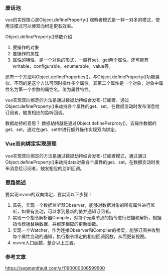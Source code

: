 ### 废话池
vue的实现核心是Object.defineProperty()
观察者模式是一种一对多的模式，使用该模式可以使双向绑定更有效率。

Object.defineProperty()参数介绍
1. 要操作的对象
2. 要操作的属性
3. 属性的特性，是一个对象的形式，一般有set、get两个属性，还可能有writable，configurable，enumerable，value等。

还有一个方法叫Object.defineProperties()，与Object.defineProperty()功能类似，不同的是这个方法可同时操作多个属性。其第二个属性是一个对象，对象中属性名为第一个参数的属性名，值为属性特性。

vue实现双向绑定的方法是通过数据劫持结合发布-订阅者，通过Object.defineProperty()来劫持各个属性的get、set，在数据变动时发布消息给订阅者，触发相应的监听回调。

数据劫持的意思？
数据劫持就是通过Object.definePerproty()，去操作数据的get、set，通过在get、set中进行额外操作实现双向绑定。

### Vue双向绑定实现原理
vue实现双向绑定的方法是通过数据劫持结合发布-订阅者模式，通过通过Object.defineProperty()来劫持data对象各个属性的get、set，在数据变动时发布消息给订阅者，触发相应的监听回调。

### 思路简述
要实现mvvm的双向绑定，要实现以下步骤：    
1. 首先，实现一个数据监听器Observer，能够对数据对象的所有属性进行监听，如果有变动，可以拿到最新的值并通知订阅者。
2. 实现一个指令解析器Compile，对每个元素节点的指令进行扫描和解析，根据指令模板替换数据，并绑定相应的更新函数。
3. 实现一个Watcher，作为连接Observer和Compiler的桥梁，能够订阅并收到每个属性变动的通知，执行指令绑定的相应回调函数，从而更新视图。
4. mvvm入口函数，整合以上三者。

### 参考文章
https://segmentfault.com/a/1190000006599500


